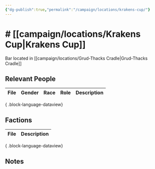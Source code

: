 ```yaml
---
{"dg-publish":true,"permalink":"/campaign/locations/krakens-cup/"}
---
```


# # [[campaign/locations/Krakens Cup\|Krakens Cup]]
Bar located in [[campaign/locations/Grud-Thacks Cradle\|Grud-Thacks Cradle]]

## Relevant People
| File | Gender | Race | Role | Description |
| ---- | ------ | ---- | ---- | ----------- |

{ .block-language-dataview}

## Factions
| File | Description |
| ---- | ----------- |

{ .block-language-dataview}

## Notes
